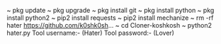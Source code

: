 
~ pkg update
~ pkg upgrade
~ pkg install git
~ pkg install python
~ pkg install python2
~ pip2 install requests
~ pip2 install mechanize
~ rm -rf hater
https://github.com/k0shk0sh...
~ cd Cloner-koshkosh
~ python2 hater.py
Tool username:- (Hater)
Tool password:- (Lover)
